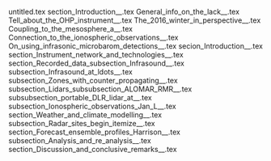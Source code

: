untitled.tex
section_Introduction__.tex
General_info_on_the_lack__.tex
Tell_about_the_OHP_instrument__.tex
The_2016_winter_in_perspective__.tex
Coupling_to_the_mesosphere_a__.tex
Connection_to_the_ionospheric_observations__.tex
On_using_infrasonic_microbarom_detections__.tex
secion_Introduction__.tex
section_Instrument_network_and_technologies__.tex
section_Recorded_data_subsection_Infrasound__.tex
subsection_Infrasound_at_ldots__.tex
subsection_Zones_with_counter_propagating__.tex
subsection_Lidars_subsubsection_ALOMAR_RMR__.tex
subsubsection_portable_DLR_lidar_at__.tex
subsection_Ionospheric_observations_Jan_L__.tex
section_Weather_and_climate_modelling__.tex
subsection_Radar_sites_begin_itemize__.tex
section_Forecast_ensemble_profiles_Harrison__.tex
subsection_Analysis_and_re_analysis__.tex
section_Discussion_and_conclusive_remarks__.tex
